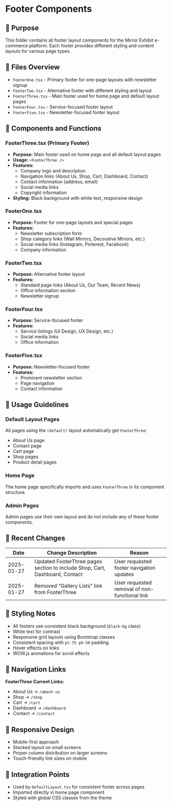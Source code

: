 # Footer Components

## 📌 Purpose
This folder contains all footer layout components for the Mirror Exhibit e-commerce platform. Each footer provides different styling and content layouts for various page types.

## 📂 Files Overview
- `FooterOne.tsx` - Primary footer for one-page layouts with newsletter signup
- `FooterTwo.tsx` - Alternative footer with different styling and layout
- `FooterThree.tsx` - Main footer used for home page and default layout pages
- `FooterFour.tsx` - Service-focused footer layout
- `FooterFive.tsx` - Newsletter-focused footer layout

## 🧩 Components and Functions

### FooterThree.tsx (Primary Footer)
- **Purpose:** Main footer used on home page and all default layout pages
- **Usage:** `<FooterThree />`
- **Features:**
  - Company logo and description
  - Navigation links (About Us, Shop, Cart, Dashboard, Contact)
  - Contact information (address, email)
  - Social media links
  - Copyright information
- **Styling:** Black background with white text, responsive design

### FooterOne.tsx
- **Purpose:** Footer for one-page layouts and special pages
- **Features:**
  - Newsletter subscription form
  - Shop category links (Wall Mirrors, Decorative Mirrors, etc.)
  - Social media links (Instagram, Pinterest, Facebook)
  - Company information

### FooterTwo.tsx
- **Purpose:** Alternative footer layout
- **Features:**
  - Standard page links (About Us, Our Team, Recent News)
  - Office information section
  - Newsletter signup

### FooterFour.tsx
- **Purpose:** Service-focused footer
- **Features:**
  - Service listings (UI Design, UX Design, etc.)
  - Social media links
  - Office information

### FooterFive.tsx
- **Purpose:** Newsletter-focused footer
- **Features:**
  - Prominent newsletter section
  - Page navigation
  - Contact information

## 🎯 Usage Guidelines

### Default Layout Pages
All pages using the `(default)` layout automatically get `FooterThree`:
- About Us page
- Contact page
- Cart page
- Shop pages
- Product detail pages

### Home Page
The home page specifically imports and uses `FooterThree` in its component structure.

### Admin Pages
Admin pages use their own layout and do not include any of these footer components.

## 🔄 Recent Changes
| Date       | Change Description                                                 | Reason                         |
|------------|--------------------------------------------------------------------|--------------------------------|
| 2025-01-27 | Updated FooterThree pages section to include Shop, Cart, Dashboard, Contact | User requested footer navigation updates |
| 2025-01-27 | Removed "Gallery Lists" link from FooterThree                     | User requested removal of non-functional link |

## 🎨 Styling Notes
- All footers use consistent black background (`black-bg` class)
- White text for contrast
- Responsive grid layouts using Bootstrap classes
- Consistent spacing with `pt-75 pb-50` padding
- Hover effects on links
- WOW.js animations for scroll effects

## 🔗 Navigation Links
**FooterThree Current Links:**
- About Us → `/about-us`
- Shop → `/shop`
- Cart → `/cart`
- Dashboard → `/dashboard`
- Contact → `/contact`

## 📱 Responsive Design
- Mobile-first approach
- Stacked layout on small screens
- Proper column distribution on larger screens
- Touch-friendly link sizes on mobile

## 🎯 Integration Points
- Used by `DefaultLayout.tsx` for consistent footer across pages
- Imported directly in home page component
- Styled with global CSS classes from the theme
